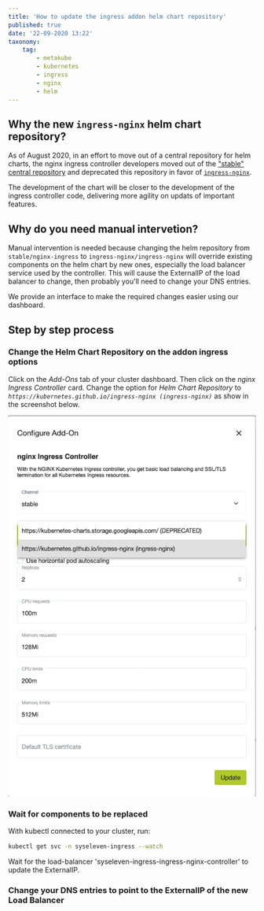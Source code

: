 ```yaml
---
title: 'How to update the ingress addon helm chart repository'
published: true
date: '22-09-2020 13:22'
taxonomy:
    tag:
        - metakube
        - kubernetes
        - ingress
        - nginx
        - helm
---
```


## Why the new `ingress-nginx` helm chart repository?

As of August 2020, in an effort to move out of a central repository for helm charts, the nginx ingress controller developers moved out of the ["stable" central repository](https://github.com/helm/charts/tree/master/stable/nginx-ingress) and deprecated this repository in favor of [`ingress-nginx`](https://github.com/helm/charts/tree/master/stable/nginx-ingress).

The development of the chart will be closer to the development of the ingress controller code, delivering more agility on updats of important features.

## Why do you need manual intervetion?

Manual intervention is needed because changing the helm repository from `stable/nginx-ingress` to `ingress-nginx/ingress-nginx` will override existing components on the helm chart by new ones, especially the load balancer service used by the controller. This will cause the ExternalIP of the load balancer to change, then probably you'll need to change your DNS entries.

We provide an interface to make the required changes easier using our dashboard.

## Step by step process


### Change the Helm Chart Repository on the addon ingress options

Click on the _Add-Ons_ tab of your cluster dashboard. Then click on the _nginx Ingress Controller_ card.
Change the option for _Helm Chart Repository_ to _`https://kubernetes.github.io/ingress-nginx (ingress-nginx)`_ as show in the screenshot below.

![Update Helm Chart Repository](update-ingress-helm-repo.png)


### Wait for components to be replaced

With kubectl connected to your cluster, run:

```bash
kubectl get svc -n syseleven-ingress --watch

```

Wait for the load-balancer 'syseleven-ingress-ingress-nginx-controller' to update the ExternalIP.


### Change your DNS entries to point to the ExternalIP of the new Load Balancer
